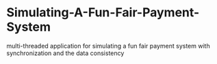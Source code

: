 # Simulating-A-Fun-Fair-Payment-System
multi-threaded application for simulating a fun fair payment system with synchronization and the data consistency

